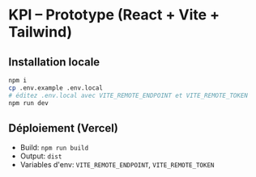 # KPI – Prototype (React + Vite + Tailwind)

## Installation locale
```bash
npm i
cp .env.example .env.local
# éditez .env.local avec VITE_REMOTE_ENDPOINT et VITE_REMOTE_TOKEN
npm run dev
```

## Déploiement (Vercel)
- Build: `npm run build`
- Output: `dist`
- Variables d'env: `VITE_REMOTE_ENDPOINT`, `VITE_REMOTE_TOKEN`
